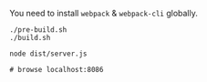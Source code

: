You need to install `webpack` & `webpack-cli` globally.

```
./pre-build.sh
./build.sh

node dist/server.js

# browse localhost:8086
```
